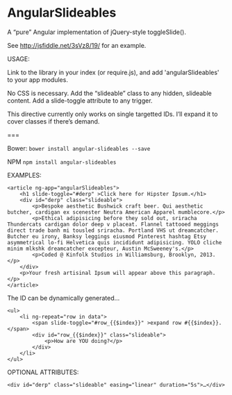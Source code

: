 AngularSlideables
=================

A “pure” Angular implementation of jQuery-style toggleSlide().

See http://jsfiddle.net/3sVz8/19/ for an example.

USAGE:

Link to the library in your index (or require.js), and add 'angularSlideables' to your app modules.

No CSS is necessary. Add the “slideable” class to any hidden, slideable content. Add a slide-toggle attribute to any trigger.

This directive currently only works on single targetted IDs. I’ll expand it to cover classes if there’s demand.

=== 

Bower:
`bower install angular-slideables --save`

NPM
`npm install angular-slideables`

EXAMPLES:

<pre><code>&lt;article ng-app="angularSlideables"&gt;
    &lt;h1 slide-toggle="#derp" &gt;Click here for Hipster Ipsum.&lt;/h1&gt;
    &lt;div id="derp" class="slideable"&gt;
        &lt;p&gt;Bespoke aesthetic Bushwick craft beer. Qui aesthetic butcher, cardigan ex scenester Neutra American Apparel mumblecore.&lt;/p&gt;
        &lt;p&gt;Ethical adipisicing before they sold out, sriracha Thundercats cardigan dolor deep v placeat. Flannel tattooed meggings direct trade banh mi tousled sriracha. Portland VHS ut dreamcatcher. Butcher eu irony, Banksy leggings eiusmod Pinterest hashtag Etsy asymmetrical lo-fi Helvetica quis incididunt adipisicing. YOLO cliche minim mlkshk dreamcatcher excepteur, Austin McSweeney's.&lt;/p&gt;
        &lt;p&gt;Coded @ Kinfolk Studios in Williamsburg, Brooklyn, 2013.&lt;/p&gt;
    &lt;/div&gt;
    &lt;p&gt;Your fresh artisinal Ipsum will appear above this paragraph. &lt;/p&gt;
&lt;/article&gt;
</code></pre>

The ID can be dynamically generated…

<pre><code>&lt;ul&gt;
    &lt;li ng-repeat="row in data"&gt;
        &lt;span slide-toggle="#row_{{$index}}" &gt;expand row #{{$index}}.&lt;/span&gt;
        &lt;div id="row_{{$index}}" class="slideable"&gt;
            &lt;p&gt;How are YOU doing?&lt;/p&gt;
        &lt;/div&gt;
    &lt;/li&gt;
&lt;/ul&gt;
</code></pre>

OPTIONAL ATTRIBUTES:

<pre><code>&lt;div id="derp" class="slideable" easing="linear" duration="5s"&gt;…&lt;/div&gt;</code></pre>
